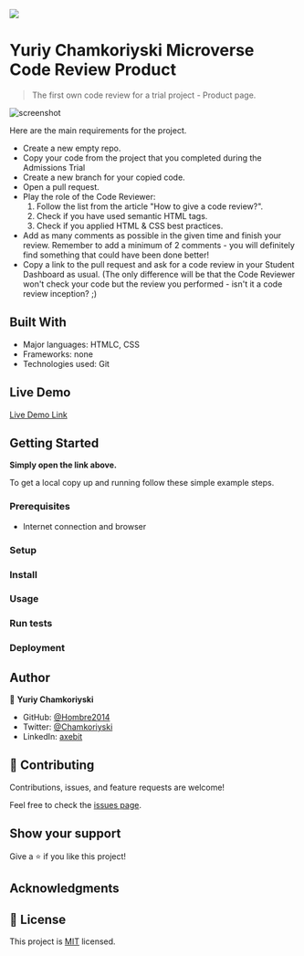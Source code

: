 ![](https://img.shields.io/badge/Microverse-blueviolet)

# Yuriy Chamkoriyski Microverse Code Review Product

> The first own code review for a trial project - Product page.

![screenshot](img/app-screenshot.JPG)

Here are the main requirements for the project.

- Create a new empty repo.
- Copy your code from the project that you completed during the Admissions Trial
- Create a new branch for your copied code.
- Open a pull request.
- Play the role of the Code Reviewer:
  1. Follow the list from the article "How to give a code review?".
  2. Check if you have used semantic HTML tags.
  3. Check if you applied HTML & CSS best practices.
- Add as many comments as possible in the given time and finish your review. Remember to add a minimum of 2 comments - you will definitely find something that could have been done better!
- Copy a link to the pull request and ask for a code review in your Student Dashboard as usual. (The only difference will be that the Code Reviewer won't check your code but the review you performed - isn't it a code review inception? ;)

## Built With

- Major languages: HTMLC, CSS
- Frameworks: none 
- Technologies used: Git

## Live Demo

[Live Demo Link](https://hombre2014.github.io/CodeReviewProduct/)


## Getting Started

**Simply open the link above.**


To get a local copy up and running follow these simple example steps.

### Prerequisites

- Internet connection and browser

### Setup

### Install

### Usage

### Run tests

### Deployment



## Author

👤 **Yuriy Chamkoriyski**

- GitHub: [@Hombre2014](https://github.com/Hombre2014)
- Twitter: [@Chamkoriyski](https://twitter.com/Chamkoriyski)
- LinkedIn: [axebit](https://linkedin.com/in/axebit)

## 🤝 Contributing

Contributions, issues, and feature requests are welcome!

Feel free to check the [issues page](https://github.com/Hombre2014/My-portfolio/issues).

## Show your support

Give a ⭐️ if you like this project!

## Acknowledgments



## 📝 License

This project is [MIT](./MIT.md) licensed.
